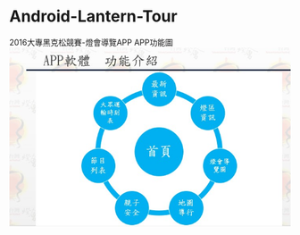 # Android-Lantern-Tour
2016大專黑克松競賽-燈會導覽APP
APP功能圖
![alt tag](https://github.com/lzhengwei/Android-Lantern-Tour/blob/master/ER-Diagram.jpg)
